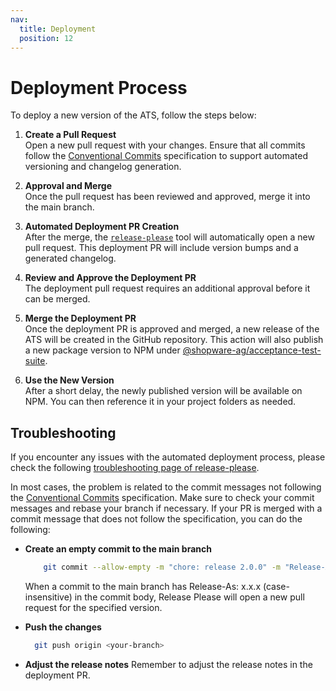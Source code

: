 ```yaml
---
nav:
  title: Deployment
  position: 12
---
```


# Deployment Process

To deploy a new version of the ATS, follow the steps below:

1. **Create a Pull Request**  
 Open a new pull request with your changes. Ensure that all commits follow the [Conventional Commits](https://www.conventionalcommits.org/en/v1.0.0/) specification to support automated versioning and changelog generation.

2. **Approval and Merge**  
 Once the pull request has been reviewed and approved, merge it into the main branch.

3. **Automated Deployment PR Creation**  
 After the merge, the [`release-please`](https://github.com/googleapis/release-please) tool will automatically open a new pull request. This deployment PR will include version bumps and a generated changelog.

4. **Review and Approve the Deployment PR**  
 The deployment pull request requires an additional approval before it can be merged.

5. **Merge the Deployment PR**  
 Once the deployment PR is approved and merged, a new release of the ATS will be created in the GitHub repository. This action will also publish a new package version to NPM under [@shopware-ag/acceptance-test-suite](https://www.npmjs.com/package/@shopware-ag/acceptance-test-suite).

6. **Use the New Version**  
 After a short delay, the newly published version will be available on NPM. You can then reference it in your project folders as needed.

## Troubleshooting

If you encounter any issues with the automated deployment process, please check the following [troubleshooting page of release-please](https://github.com/googleapis/release-please?tab=readme-ov-file#release-please-bot-does-not-create-a-release-pr-why).

In most cases, the problem is related to the commit messages not following the [Conventional Commits](https://www.conventionalcommits.org/en/v1.0.0/) specification. Make sure to check your commit messages and rebase your branch if necessary. If your PR is merged with a commit message that does not follow the specification, you can do the following:

- **Create an empty commit to the main branch**  

  ```bash
      git commit --allow-empty -m "chore: release 2.0.0" -m "Release-As: 2.0.0"
  ```

  When a commit to the main branch has Release-As: x.x.x (case-insensitive) in the commit body, Release Please will open a new pull request for the specified version.

- **Push the changes**  

  ```bash
    git push origin <your-branch>
  ```

- **Adjust the release notes** 
  Remember to adjust the release notes in the deployment PR.
